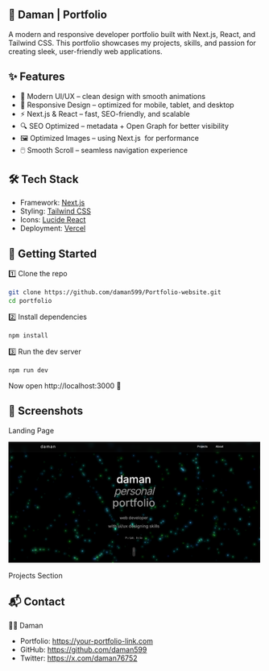 ## 🚀 Daman | Portfolio

A modern and responsive developer portfolio built with Next.js, React, and Tailwind CSS.
This portfolio showcases my projects, skills, and passion for creating sleek, user-friendly web applications.

## ✨ Features

- 🎨 Modern UI/UX – clean design with smooth animations
- 📱 Responsive Design – optimized for mobile, tablet, and desktop
- ⚡ Next.js & React – fast, SEO-friendly, and scalable
- 🔍 SEO Optimized – metadata + Open Graph for better visibility
- 🖼️ Optimized Images – using Next.js <Image /> for performance
- 🖱️ Smooth Scroll – seamless navigation experience

## 🛠️ Tech Stack

- Framework: [Next.js](https://nextjs.org)
- Styling: [Tailwind CSS](https://tailwindcss.com)
- Icons: [Lucide React](https://lucide.dev/guide/packages/lucide-react)
- Deployment: [Vercel](https://vercel.com)

## 🚀 Getting Started

1️⃣ Clone the repo

```bash
git clone https://github.com/daman599/Portfolio-website.git
cd portfolio
```

2️⃣ Install dependencies

```bash
npm install
```

3️⃣ Run the dev server

```bash
npm run dev
```

Now open http://localhost:3000 🎉

## 📸 Screenshots

Landing Page

<img src="./public/landingpage.png" alt="Landing Page" width="500"/>

Projects Section

## 📬 Contact

👨‍💻 Daman

- Portfolio: https://your-portfolio-link.com
- GitHub: https://github.com/daman599
- Twitter: https://x.com/daman76752

